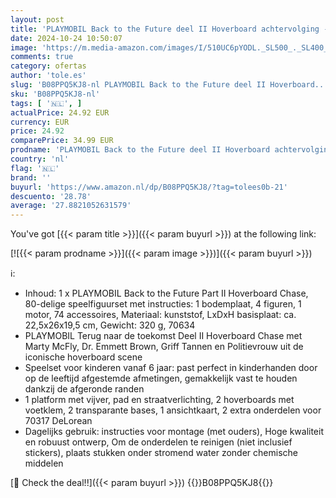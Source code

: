 ```yaml
---
layout: post
title: 'PLAYMOBIL Back to the Future deel II Hoverboard achtervolging - 70634'
date: 2024-10-24 10:50:07
image: 'https://m.media-amazon.com/images/I/510UC6pYODL._SL500_._SL400_.jpg'
comments: true
category: ofertas
author: 'tole.es'
slug: 'B08PPQ5KJ8-nl PLAYMOBIL Back to the Future deel II Hoverboard...'
sku: 'B08PPQ5KJ8-nl'
tags: [ '🇳🇱', ]
actualPrice: 24.92 EUR
currency: EUR
price: 24.92
comparePrice: 34.99 EUR
prodname: 'PLAYMOBIL Back to the Future deel II Hoverboard achtervolging - 70634'
country: 'nl'
flag: '🇳🇱'
brand: ''
buyurl: 'https://www.amazon.nl/dp/B08PPQ5KJ8/?tag=tolees0b-21'
descuento: '28.78'
average: '27.8821052631579'
---
```


You've got [{{< param title >}}]({{< param buyurl >}}) at the following link:

[![{{< param prodname >}}]({{< param image >}})]({{< param buyurl >}})

ℹ️:

- Inhoud: 1 x PLAYMOBIL Back to the Future Part II Hoverboard Chase, 80-delige speelfiguurset met instructies: 1 bodemplaat, 4 figuren, 1 motor, 74 accessoires, Materiaal: kunststof, LxDxH basisplaat: ca. 22,5x26x19,5 cm, Gewicht: 320 g, 70634
- PLAYMOBIL Terug naar de toekomst Deel II Hoverboard Chase met Marty McFly, Dr. Emmett Brown, Griff Tannen en Politievrouw uit de iconische hoverboard scene
- Speelset voor kinderen vanaf 6 jaar: past perfect in kinderhanden door op de leeftijd afgestemde afmetingen, gemakkelijk vast te houden dankzij de afgeronde randen
- 1 platform met vijver, pad en straatverlichting, 2 hoverboards met voetklem, 2 transparante bases, 1 ansichtkaart, 2 extra onderdelen voor 70317 DeLorean
- Dagelijks gebruik: instructies voor montage (met ouders), Hoge kwaliteit en robuust ontwerp, Om de onderdelen te reinigen (niet inclusief stickers), plaats stukken onder stromend water zonder chemische middelen

[🛒 Check the deal!!]({{< param buyurl >}})
{{<world>}}B08PPQ5KJ8{{</world>}}
